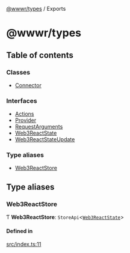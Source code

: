 [@wwwr/types](README.md) / Exports

# @wwwr/types

## Table of contents

### Classes

- [Connector](classes/Connector.md)

### Interfaces

- [Actions](interfaces/Actions.md)
- [Provider](interfaces/Provider.md)
- [RequestArguments](interfaces/RequestArguments.md)
- [Web3ReactState](interfaces/Web3ReactState.md)
- [Web3ReactStateUpdate](interfaces/Web3ReactStateUpdate.md)

### Type aliases

- [Web3ReactStore](modules.md#web3reactstore)

## Type aliases

### Web3ReactStore

Ƭ **Web3ReactStore**:
`StoreApi`<[`Web3ReactState`](interfaces/Web3ReactState.md)\>

#### Defined in

[src/index.ts:11](https://github.com/sambacha/w3r/blob/ec0b730/packages/types/src/index.ts#L11)
